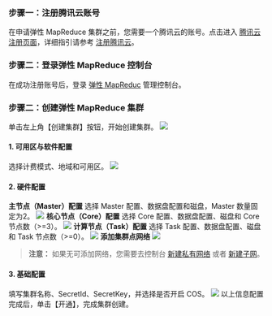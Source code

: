 ### 步骤一：注册腾讯云账号
在申请弹性 MapReduce 集群之前，您需要一个腾讯云的账号。点击进入 [腾讯云注册页面](https://www.qcloud.com/register)，详细指引请参考 [注册腾讯云](https://www.qcloud.com/document/product/378/9603)。
### 步骤二：登录弹性 MapReduce 控制台
在成功注册账号后，登录 [弹性 MapReduc](https://www.qcloud.com/login?s_url=http%3A%2F%2Fbuy.qcloud.com%2Femr) 管理控制台。
### 步骤二：创建弹性 MapReduce 集群
单击左上角【创建集群】按钮，开始创建集群。
![](//mc.qcloudimg.com/static/img/57a40ab2b18b3e9bed469f1bce52294b/image.png)
#### 1. 可用区与软件配置
选择计费模式、地域和可用区。
![](//mc.qcloudimg.com/static/img/a8bd42e25bf768c711f7c2c71144b940/image.png)
#### 2. 硬件配置
**主节点（Master）配置**
选择 Master 配置、数据盘配置和磁盘，Master 数量固定为2。
![](//mc.qcloudimg.com/static/img/8ac5e868e05c761cbee71bf0b7acf0c3/image.png)
**核心节点（Core）配置**
选择 Core 配置、数据盘配置、磁盘和 Core 节点数（>=3）。
![](//mc.qcloudimg.com/static/img/95def6d8cf76dd23e3674501a1b77f77/image.png)
**计算节点（Task）配置**
选择 Task 配置、数据盘配置、磁盘和 Task 节点数（>=0）。
![](//mc.qcloudimg.com/static/img/88820c2da4c47603aa633c6e5824cf50/image.png)
**添加集群点网络**
![](//mc.qcloudimg.com/static/img/60fcf4621caccb709d2a6d07822a2114/image.png)
>**注意：**
>如果无可添加网络，您需要去控制台 [新建私有网络](https://www.qcloud.com/document/product/215/8113) 或者 [新建子网](https://www.qcloud.com/document/product/215/8114)。
#### 3. 基础配置
填写集群名称、SecretId、SecretKey，并选择是否开启 COS。
![](//mc.qcloudimg.com/static/img/c83c44f139683db1312697a79aea21a7/image.png)
以上信息配置完成后，单击【开通】，完成集群创建。